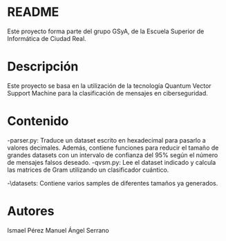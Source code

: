 # README

Este proyecto forma parte del grupo GSyA, de la Escuela Superior de Informática de Ciudad Real.

# Descripción

Este proyecto se basa en la utilización de la tecnología Quantum Vector Support Machine para la clasificación de mensajes en ciberseguridad.

# Contenido

-parser.py: Traduce un dataset escrito en hexadecimal para pasarlo a valores decimales. Además, contiene funciones para reducir el tamaño de grandes datasets con un intervalo de confianza del 95% según el número de mensajes falsos deseado.
-qvsm.py: Lee el dataset indicado y calcula las matrices de Gram utilizando un clasificador cuántico.

-\datasets: Contiene varios samples de diferentes tamaños ya generados.

# Autores

Ismael Pérez
Manuel Ángel Serrano

